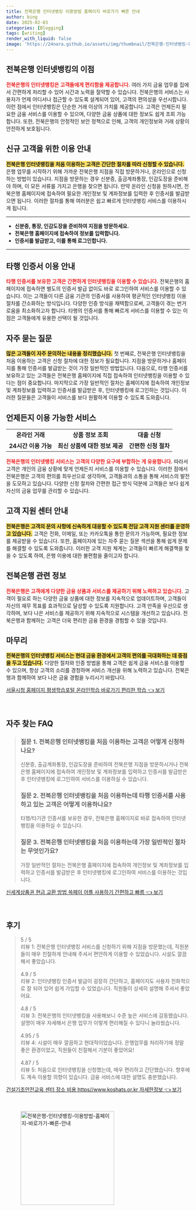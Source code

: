 ```yaml
---
title: 전북은행 인터넷뱅킹 이용방법 홈페이지 바로가기 빠른 안내
author: bing
date: 2025-02-03
categories: [Blogging]
tags: [writing]
render_with_liquid: false
image: 'https://24nara.github.io/assets/img/thumbnail/전북은행-인터넷뱅킹-이용방법-홈페이지-바로가기-빠른-안내.webp'
---
```



<h2 id='전북은행_인터넷뱅킹의_이점'>전북은행 인터넷뱅킹의 이점</h2>

<p><b><span style="color: #ee2323;">전북은행의 인터넷뱅킹은 고객들에게 편리함을 제공합니다.</span></b> 여러 가지 금융 업무를 집에서 간편하게 처리할 수 있어 시간과 노력을 절약할 수 있습니다. 전북은행의 서비스는 사용자가 언제 어디서나 접근할 수 있도록 설계되어 있어, 고객의 편의성을 우선시합니다. 이런 점에서 인터넷뱅킹은 단순한 거래 이상의 가치를 제공합니다. 고객은 언제든지 필요한 금융 서비스를 이용할 수 있으며, 다양한 금융 상품에 대한 정보도 쉽게 조회 가능합니다. 또한, 전북은행의 안정적인 보안 정책으로 인해, 고객의 개인정보와 거래 상황이 안전하게 보호됩니다.</p>

<h2 id='신규_고객을_위한_이용_안내'>신규 고객을 위한 이용 안내</h2>

<p><b><span style="background-color: #ffe066;">전북은행 인터넷뱅킹을 처음 이용하는 고객은 간단한 절차를 따라 신청할 수 있습니다.</span></b> 은행 업무를 시작하기 위해 가까운 전북은행 지점을 직접 방문하거나, 온라인으로 신청하는 방법이 있습니다. 지점을 방문하는 경우 신분증, 출금계좌통장, 인감도장을 준비해야 하며, 이 모든 서류를 가지고 은행을 찾으면 됩니다. 만약 온라인 신청을 원하시면, 전북은행 홈페이지에 접속하여 필요한 개인정보 및 계좌정보를 입력한 후 인증서를 발급받으면 됩니다. 이러한 절차를 통해 여러분은 쉽고 빠르게 인터넷뱅킹 서비스를 이용하시게 됩니다.</p>

<hr />

<ul>
    <li><b>신분증, 통장, 인감도장을 준비하여 지점을 방문하세요.</b></li>
    <li><b>전북은행 홈페이지에 접속하여 정보를 입력합니다.</b></li>
    <li><b>인증서를 발급받고, 이를 통해 로그인합니다.</b></li>
</ul>

<hr />

<h2 id='타행_인증서_이용_안내'>타행 인증서 이용 안내</h2>

<p><b><span style="color: #ee2323;">타행 인증서를 보유한 고객은 간편하게 인터넷뱅킹을 이용할 수 있습니다.</span></b> 전북은행의 홈페이지에 접속하면 별도의 인증서 발급 없이도 바로 로그인하여 서비스를 이용할 수 있습니다. 이는 고객들이 다른 금융 기관의 인증서를 사용하여 평균적인 인터넷뱅킹 이용 절차를 간소화하는 방식입니다. 다양한 인증 방식을 채택함으로써, 고객들이 겪는 번거로움을 최소화하고자 합니다. 타행의 인증서를 통해 빠르게 서비스를 이용할 수 있는 이점은 고객들에게 유용한 선택이 될 것입니다.</p>

<h2 id='자주_묻는_질문'>자주 묻는 질문</h2>

<p><b><span style="background-color: #ffe066;">많은 고객들이 자주 문의하는 내용을 정리했습니다.</span></b> 첫 번째로, 전북은행 인터넷뱅킹을 처음 이용하는 고객은 신청 절차에 대한 정보가 필요합니다. 지점을 방문하거나 홈페이지를 통해 인증서를 발급받는 것이 가장 일반적인 방법입니다. 다음으로, 타행 인증서를 보유하고 있는 고객들은 전북은행 홈페이지에 직접 접속하여 인터넷뱅킹을 이용할 수 있다는 점이 중요합니다. 마지막으로 가장 일반적인 절차는 홈페이지에 접속하여 개인정보 및 계좌정보를 입력하고 인증서를 발급받은 후, 인터넷뱅킹에 로그인하는 것입니다. 이러한 질문들은 고객들이 서비스를 보다 원활하게 이용할 수 있도록 도와줍니다.</p>

<h2 id='언제든지_이용_가능한_서비스'>언제든지 이용 가능한 서비스</h2>

<table>
    <tr>
        <td style="text-align: center; height: 17px;"><b>온라인 거래</b></td>
        <td style="text-align: center; height: 17px;"><b>상품 정보 조회</b></td>
        <td style="text-align: center; height: 17px;"><b>대출 신청</b></td>
    </tr>
    <tr>
        <td style="text-align: center; height: 17px;"><b>24시간 이용 가능</b></td>
        <td style="text-align: center; height: 17px;"><b>최신 상품에 대한 정보 제공</b></td>
        <td style="text-align: center; height: 17px;"><b>간편한 신청 절차</b></td>
    </tr>
</table>

<p><b><span style="color: #ee2323;">전북은행의 인터넷뱅킹 서비스는 고객의 다양한 요구에 부합하는 게 유용합니다.</span></b> 따라서 고객은 개인의 금융 상황에 맞게 언제든지 서비스를 이용할 수 있습니다. 이러한 점에서 전북은행은 고객의 편의를 최우선으로 생각하며, 고객들과의 소통을 통해 서비스의 발전을 도모하고 있습니다. 다양한 신청 절차와 간편한 접근 방식 덕분에 고객들은 보다 쉽게 자신의 금융 업무를 관리할 수 있습니다.</p>

<h2 id='고객_지원_센터_안내'>고객 지원 센터 안내</h2>

<p><b><span style="background-color: #ffe066;">전북은행은 고객의 문의 사항에 신속하게 대응할 수 있도록 전담 고객 지원 센터를 운영하고 있습니다.</span></b> 고객은 전화, 이메일, 또는 카카오톡을 통한 문의가 가능하며, 필요한 정보를 제공받을 수 있습니다. 또한, 홈페이지에 있는 자주 묻는 질문 섹션을 통해 쉽게 문제를 해결할 수 있도록 도와줍니다. 이러한 고객 지원 체계는 고객들이 빠르게 해결책을 찾을 수 있도록 하여, 은행 이용에 대한 불편함을 줄이고자 합니다.</p>

<h2 id='전북은행_관련_정보'>전북은행 관련 정보</h2>

<p><b><span style="color: #ee2323;">전북은행은 고객에게 다양한 금융 상품과 서비스를 제공하기 위해 노력하고 있습니다.</span></b> 고객이 필요로 하는 다양한 금융 상품에 대한 정보를 지속적으로 업데이트하며, 고객들이 자신의 재무 목표를 효과적으로 달성할 수 있도록 지원합니다. 고객 만족을 우선으로 생각하며, 보다 나은 서비스를 제공하기 위해 지속적으로 시스템을 개선하고 있습니다. 전북은행과 함께하는 고객은 더욱 편리한 금융 환경을 경험할 수 있을 것입니다.</p>

<h2 id='마무리'>마무리</h2>

<p><b><span style="background-color: #ffe066;">전북은행의 인터넷뱅킹 서비스는 현대 금융 환경에서 고객의 편의를 극대화하는 데 중점을 두고 있습니다.</span></b> 다양한 절차와 인증 방법을 통해 고객은 쉽게 금융 서비스를 이용할 수 있으며, 항상 고객의 소리를 경청하며 서비스 개선을 위해 노력하고 있습니다. 전북은행과 함께하여 보다 나은 금융 경험을 누리시기 바랍니다.</p>


<p><a class="click-button" title="서울시청 홈페이지 평생학습포털 온라인학습 바로가기 편리한 학습" href="https://24nara.github.io/posts/%EC%84%9C%EC%9A%B8%EC%8B%9C%EC%B2%AD-%ED%99%88%ED%8E%98%EC%9D%B4%EC%A7%80-%ED%8F%89%EC%83%9D%ED%95%99%EC%8A%B5%ED%8F%AC%ED%84%B8-%EC%98%A8%EB%9D%BC%EC%9D%B8%ED%95%99%EC%8A%B5-%EB%B0%94%EB%A1%9C%EA%B0%80%EA%B8%B0-%ED%8E%B8%EB%A6%AC%ED%95%9C-%ED%95%99%EC%8A%B5/" rel="dofollow">서울시청 홈페이지 평생학습포털 온라인학습 바로가기 편리한 학습 👈 보기</a></p><br>
<h2 id='자주_찾는_FAQ'>자주 찾는 FAQ</h2>
<div itemscope="" itemtype="https://schema.org/FAQPage"> 
<blockquote> 
<div itemscope="" itemprop="mainEntity" itemtype="https://schema.org/Question"> 
<h3 itemprop="name">질문 1. 전북은행 인터넷뱅킹을 처음 이용하는 고객은 어떻게 신청하나요?</h3> 
<div itemscope="" itemprop="acceptedAnswer" itemtype="https://schema.org/Answer"> 
<span itemprop="text"> 
<p>신분증, 출금계좌통장, 인감도장을 준비하여 전북은행 지점을 방문하시거나 전북은행 홈페이지에 접속하여 개인정보 및 계좌정보를 입력하고 인증서를 발급받은 후 인터넷뱅킹에 로그인하여 서비스를 이용하실 수 있습니다.</p> 
</span> 
</div> 
</div> 

<div itemscope="" itemprop="mainEntity" itemtype="https://schema.org/Question"> 
<h3 itemprop="name">질문 2. 전북은행 인터넷뱅킹을 처음 이용하는데 타행 인증서를 사용하고 있는 고객은 어떻게 이용하나요?</h3> 
<div itemscope="" itemprop="acceptedAnswer" itemtype="https://schema.org/Answer"> 
<span itemprop="text"> 
<p>타행/타기관 인증서를 보유한 경우, 전북은행 홈페이지로 바로 접속하여 인터넷뱅킹을 이용하실 수 있습니다.</p> 
</span> 
</div> 
</div> 

<div itemscope="" itemprop="mainEntity" itemtype="https://schema.org/Question"> 
<h3 itemprop="name">질문 3. 전북은행 인터넷뱅킹을 처음 이용하는데 가장 일반적인 절차는 무엇인가요?</h3> 
<div itemscope="" itemprop="acceptedAnswer" itemtype="https://schema.org/Answer"> 
<span itemprop="text"> 
<p>가장 일반적인 절차는 전북은행 홈페이지에 접속하여 개인정보 및 계좌정보를 입력하고 인증서를 발급받은 후 인터넷뱅킹에 로그인하여 서비스를 이용하는 것입니다.</p> 
</span> 
</div> 
</div> 
</blockquote> 
</div>
<p><a class="click-button" title="신세계상품권 현금 교환 방법 쓱페이 어플 사용하기 간편하고 빠름" href="https://24nara.github.io/posts/%EC%8B%A0%EC%84%B8%EA%B3%84%EC%83%81%ED%92%88%EA%B6%8C-%ED%98%84%EA%B8%88-%EA%B5%90%ED%99%98-%EB%B0%A9%EB%B2%95-%EC%93%B1%ED%8E%98%EC%9D%B4-%EC%96%B4%ED%94%8C-%EC%82%AC%EC%9A%A9%ED%95%98%EA%B8%B0-%EA%B0%84%ED%8E%B8%ED%95%98%EA%B3%A0-%EB%B9%A0%EB%A6%84/" rel="dofollow">신세계상품권 현금 교환 방법 쓱페이 어플 사용하기 간편하고 빠름 👈 보기</a></p><br>
<h2 id='후기'>후기</h2>
<div itemscope itemtype="https://schema.org/Product">
  <blockquote>
  <div itemprop="review" itemscope itemtype="https://schema.org/Review">
      <div itemprop="reviewRating" itemscope itemtype="https://schema.org/Rating"> <span itemprop="ratingValue">5</span> / <span itemprop="bestRating">5</span> </div>
      <span itemprop="reviewBody">리뷰 1: 전북은행 인터넷뱅킹 서비스를 신청하기 위해 지점을 방문했는데, 직원분들이 매우 친절하게 안내해 주셔서 편안하게 이용할 수 있었습니다. 시설도 깔끔해서 좋았습니다.</span>
  </div>
  <br>
  <div itemprop="review" itemscope itemtype="https://schema.org/Review">
      <div itemprop="reviewRating" itemscope itemtype="https://schema.org/Rating"> <span itemprop="ratingValue">4.9</span> / <span itemprop="bestRating">5</span> </div>
      <span itemprop="reviewBody">리뷰 2: 인터넷뱅킹 인증서 발급이 굉장히 간단하고, 홈페이지도 사용자 친화적으로 잘 되어 있어 쉽게 가입할 수 있었습니다. 직원들이 상세히 설명해 주셔서 좋았어요.</span>
  </div>
  <br>
  <div itemprop="review" itemscope itemtype="https://schema.org/Review">
      <div itemprop="reviewRating" itemscope itemtype="https://schema.org/Rating"> <span itemprop="ratingValue">4.8</span> / <span itemprop="bestRating">5</span> </div>
      <span itemprop="reviewBody">리뷰 3: 전북은행의 인터넷뱅킹을 사용해보니 수준 높은 서비스에 감동했습니다. 설명이 매우 자세해서 은행 업무가 이렇게 편리해질 수 있다니 놀라웠습니다.</span>
  </div>
  <br>
  <div itemprop="review" itemscope itemtype="https://schema.org/Review">
      <div itemprop="reviewRating" itemscope itemtype="https://schema.org/Rating"> <span itemprop="ratingValue">4.95</span> / <span itemprop="bestRating">5</span> </div>
      <span itemprop="reviewBody">리뷰 4: 시설이 매우 깔끔하고 현대적이었습니다. 은행업무를 처리하기에 정말 좋은 환경이었고, 직원들이 친절해서 기분이 좋았어요!</span>
  </div>
  <br>
  <div itemprop="review" itemscope itemtype="https://schema.org/Review">
      <div itemprop="reviewRating" itemscope itemtype="https://schema.org/Rating"> <span itemprop="ratingValue">4.87</span> / <span itemprop="bestRating">5</span> </div>
      <span itemprop="reviewBody">리뷰 5: 처음으로 인터넷뱅킹을 신청했는데, 매우 편리하고 간단했습니다. 향후에도 계속 이용할 의향이 있습니다. 금융 서비스에 대한 설명도 충분했습니다.</span>
  </div>
  </blockquote>
</div>
<p><a class="click-button" title="건설기초안전교육 센터 장소 비용 https//www.koshats.or.kr 자세한정보" href="https://24nara.github.io/posts/%EA%B1%B4%EC%84%A4%EA%B8%B0%EC%B4%88%EC%95%88%EC%A0%84%EA%B5%90%EC%9C%A1-%EC%84%BC%ED%84%B0-%EC%9E%A5%EC%86%8C-%EB%B9%84%EC%9A%A9-httpswww.koshats.or.kr-%EC%9E%90%EC%84%B8%ED%95%9C%EC%A0%95%EB%B3%B4/" rel="dofollow">건설기초안전교육 센터 장소 비용 https//www.koshats.or.kr 자세한정보 👈 보기</a></p><br>
<figure class="image"><img src="https://24nara.github.io/assets/img/thumbnail/전북은행-인터넷뱅킹-이용방법-홈페이지-바로가기-빠른-안내.webp" alt="전북은행-인터넷뱅킹-이용방법-홈페이지-바로가기-빠른-안내" width="256" height="256"></figure>